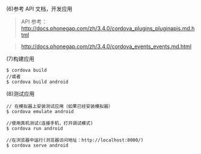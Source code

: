 (6)参考 API 文档，开发应用

>API 参考：
>http://docs.phonegap.com/zh/3.4.0/cordova_plugins_pluginapis.md.html

>http://docs.phonegap.com/zh/3.4.0/cordova_events_events.md.html

(7)构建应用

    $ cordova build
    //或者 
    $ cordova build android

(8)测试应用

    // 在模拟器上安装测试应用（如果已经安装模拟器）
    $ cordova emulate android

    //使用真机测试(连接手机，打开调试模式)
    $ cordova run android

    //在浏览器中运行(浏览器访问地址：http://localhost:8000/)
    $ cordova serve android

